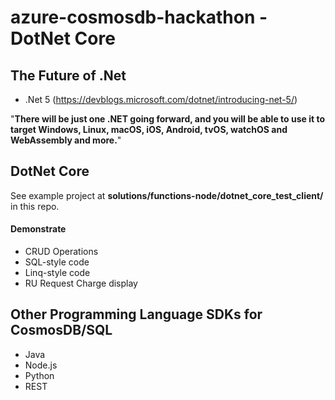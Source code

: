 # azure-cosmosdb-hackathon - DotNet Core

## The Future of .Net

- .Net 5 (https://devblogs.microsoft.com/dotnet/introducing-net-5/)

"**There will be just one .NET going forward, and you will be able to use it to target Windows, Linux, macOS, iOS, Android, tvOS, watchOS and WebAssembly and more.**"

## DotNet Core

See example project at **solutions/functions-node/dotnet_core_test_client/** in this repo.

#### Demonstrate

- CRUD Operations
- SQL-style code
- Linq-style code
- RU Request Charge display

## Other Programming Language SDKs for CosmosDB/SQL

- Java
- Node.js
- Python
- REST
